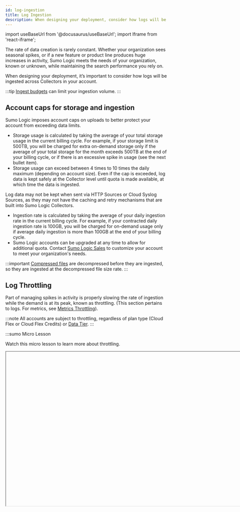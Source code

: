 ```yaml
---
id: log-ingestion
title: Log Ingestion
description: When designing your deployment, consider how logs will be ingested across Collectors in your account. 
---
```


import useBaseUrl from '@docusaurus/useBaseUrl';
import Iframe from 'react-iframe';

The rate of data creation is rarely constant. Whether your organization sees seasonal spikes, or if a new feature or product line produces huge increases in activity, Sumo Logic meets the needs of your organization, known or unknown, while maintaining the search performance you rely on.

When designing your deployment, it’s important to consider how logs will be ingested across Collectors in your account.

:::tip
[Ingest budgets](/docs/manage/ingestion-volume/ingest-budgets) can limit your ingestion volume.
:::

## Account caps for storage and ingestion

Sumo Logic imposes account caps on uploads to better protect your account from exceeding data limits.

* Storage usage is calculated by taking the average of your total storage usage in the current billing cycle. For example, if your storage limit is 500TB, you will be charged for extra on-demand storage only if the average of your total storage for the month exceeds 500TB at the end of your billing cycle, or if there is an excessive spike in usage (see the next bullet item).
* Storage usage can exceed between 4 times to 10 times the daily maximum (depending on account size). Even if the cap is exceeded, log data is kept safely at the Collector level until quota is made available, at which time the data is ingested. 

Log data may not be kept when sent via HTTP Sources or Cloud Syslog Sources, as they may not have the caching and retry mechanisms that are built into Sumo Logic Collectors.

* Ingestion rate is calculated by taking the average of your daily ingestion rate in the current billing cycle. For example, if your contracted daily ingestion rate is 100GB, you will be charged for on-demand usage only if average daily ingestion is more than 100GB at the end of your billing cycle.
* Sumo Logic accounts can be upgraded at any time to allow for additional quota. Contact [Sumo Logic Sales](mailto:sales@sumologic.com) to customize your account to meet your organization's needs.

:::important
[Compressed files](/docs/send-data/hosted-collectors/http-source/logs-metrics/#compressed-data) are decompressed before they are ingested, so they are ingested at the decompressed file size rate.
:::

## Log Throttling

Part of managing spikes in activity is properly slowing the rate of ingestion while the demand is at its peak, known as throttling. (This section pertains to logs. For metrics, see [Metrics Throttling](../../metrics/manage-metric-volume/metric-throttling.md)).

:::note
All accounts are subject to throttling, regardless of plan type (Cloud Flex or Cloud Flex Credits) or [Data Tier](/docs/manage/partitions/data-tiers).
:::

:::sumo Micro Lesson

Watch this micro lesson to learn more about throttling.

<Iframe url="https://fast.wistia.net/embed/iframe/gkx3mn2ux6?web_component=true&seo=true&videoFoam=false"
  width="854px"
  height="480px"
  title="Micro Lesson: Throttling Video"
  id="wistiaVideo"
  className="video-container"
  display="initial"
  position="relative"
  allow="autoplay; fullscreen"
  allowfullscreen
/>

<!-- old
<Iframe url="https://www.youtube.com/embed/dlKy9DyS0W8?rel=0"
     width="854px"
     height="480px"
     id="myId"
     className="video-container"
     display="initial"
     position="relative"
     allow="accelerometer; clipboard-write; encrypted-media; gyroscope; picture-in-picture"
     allowfullscreen
     />
-->

:::

Throttling is enabled across all Collectors in an account. Sumo Logic measures the amount of data already committed to uploading against the number of previous requests and available resources (quota) in an account. In other words, Sumo Logic compares the current ingestion with the rate of ingest using a per minute rate that can be derived from the contracted Daily GB/day rate.

:::important
Throttling is not related to the monthly quota for an account. An account can be throttled when it exceeds the multiplier of the per-minute ingestion rate while being well within the monthly ingestion quota.
:::

Throttling is in place to protect both our customers and Sumo Logic from sudden and unexpectedly large increases in volume, as well as ingest performance problems on the service side.

The multiplier for the per day average ingestion total varies based on the account size. 

| Account Size - Daily Average | Multiplier |
|:--|:--|
| Less than or equal to 100GB per day. | 10x |
| Greater than 100GB per day and less than or equal to 256GB per day.  | 8x |
| Greater than 256GB per day and less than or equal to 512 GB per day. | 6x |
| Greater than 512GB per day. | 4x |

To provide an example with a 10GB per day account, the average per minute rate is \~7.1 MB (10 GB/24h/60m). Throttling kicks in when the rate of ingestion exceeds a multiplier (4-10x with the 10x multiplier for smaller accounts and the 4x multiplier for bigger accounts) of the per minute rate. For example, the multiplier in the 10GB per day account would be 10x and throttling would be triggered when the per minute ingestion rate exceeds 71.11MB per minute. 

## How does throttling affect ingestion?

In the case of Installed Collectors with a Local File Source and S3 Hosted Collectors, Sumo Logic instructs the Collector (Installed or Hosted) on the quota limit, and tells it to delay ingestion until the quota is available. As a result, users will be unable to search for current data when throttling is happening, since the rate of uploads may be slowed from local or S3 hosted collectors but there is no dropping of ingested data. Unfortunately, we do not have the same ability with the sending of data for HTTP sources and endpoints. Any HTTP sources will get a response to any post requests with a "429 - Too Many Requests" message. When this occurs, the sending client would then be responsible for retrying to send that data as quota becomes available.

In the case of [Cloud Syslog Sources](/docs/send-data/hosted-collectors/cloud-syslog-source), similar to HTTP sources, incoming data will be dropped since the Cloud Syslog functions as a listener and cannot even return the 429 error.

Throttling also prevents one Collector from uploading more data than others to the point where all data is being ingested from one Collector.

When a collector is experiencing throttling, the throttling slows the rate at which the collector uploads data. If the upload rate is slower than the rate at which data is generated, then the collector will automatically queue the excess data on disk. When the quota becomes available, the queued data will be uploaded.

## How do I know which Collector is contributing to excess ingestion?

You can use the [Data Volume Index](/docs/manage/ingestion-volume/data-volume-index) and the [Data Volume App](/docs/integrations/sumo-apps/data-volume) to help determine the ingestion per Collector, Source, Source Category, View, or Partition.

## How can I be alerted when throttling takes place?

If the audit index is enabled you can set up a scheduled search to send an alert when throttling occurs. For more information, see [Audit Index](/docs/manage/security/audit-indexes/audit-index).  

## Ingestion with file changes

When a file is updated, the way it is ingested depends on the type of Collector:

* For Installed Collectors, Sumo Logic can ingest only the new data. For example, if Sumo Logic ingests a log file with 25 lines, and then additional messages are added to the file, the next ingestion will start at line 26.
* For Hosted Collectors with S3 Sources, an ingested file is treated as a single object and is not expected to be updated or appended with new data. If an existing file is updated in any way, it is considered to be a new object and is ingested again in full. Updating existing objects in S3 Sources can result in duplicate messages, depending on the nature of the update.
* Treatment of Hosted Collectors with other Source types is based on customer configuration.
